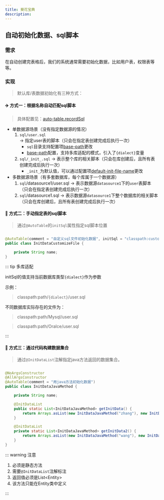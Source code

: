 ```yaml
---
title: 葵花宝典
description:
---
```


## 自动初始化数据、sql脚本

### 需求

在自动创建完表格后，我们的系统通常需要初始化数据，比如用户表，权限表等等。

### 实现

> 默认库/表数据初始化有三种方式：

#### ✈️ 方式一：根据名称自动匹配sql脚本

> 具体配置见：[auto-table.recordSql](/配置.html#init-data)

* 单数据源场景（没有指定数据源的情况）
    1. `sql/user.sql` -> 指定user表的脚本（只会在指定表创建完成后执行一次）
        * `sql`目录支持配置项[base-path](/配置.html#base-path)更改
        * [base-path](/配置.html#base-path)配置，支持多库适配的模式，引入了`{dialect}`变量
    2. `sql/_init_.sql` -> 表示整个库的相关脚本（只会在库创建后，且所有表创建完成后执行一次）
        * `_init_`为默认值，可以通过配置项[default-init-file-name](/配置.html#default-init-file-name)更改
* 多数据源场景（有多套数据库，每个库属于一个数据源）
    1. `sql`/datasource1/user.sql -> 表示数据源`datasource1`下的`user`表脚本（只会在指定表创建完成后执行一次）
    2. `sql`/datasource1.sql -> 表示数据源`datasource1`下整个数据库的相关脚本（只会在库创建后，且所有表创建完成后执行一次）

#### 🚄 方式二：手动指定表的sql脚本

> 通过`@AutoTable`的`initSql`属性指定sql脚本位置

```java

@AutoTable(comment = "自定义sql文件初始化数据", initSql = "classpath:customize_path/InitDataCustomizeFile.sql")
public class InitDataCustomizeFile {

    private String name;
}

```

::: tip 多库适配

initSql的值支持当前数据库类型`{dialect}`作为参数

示例：

> classpath:path/`{dialect}`/user.sql

不同数据库实际存在的文件为：

> classpath:path/Mysql/user.sql

> classpath:path/Oralce/user.sql

:::

#### 🚤 方式三：通过代码构建数据集合

> 通过`@InitDataList`注解指定java方法返回的数据集合。

```java

@NoArgsConstructor
@AllArgsConstructor
@AutoTable(comment = "用java方法初始化数据")
public class InitDataJavaMethod {

    private String name;

    @InitDataList
    public static List<InitDataJavaMethod> getInitData() {
        return Arrays.asList(new InitDataJavaMethod("zhang"), new InitDataJavaMethod("li"));
    }

    @InitDataList
    private static List<InitDataJavaMethod> getInitData2() {
        return Arrays.asList(new InitDataJavaMethod("wang"), new InitDataJavaMethod("liu"));
    }
}
```

::: warning 注意

1. 必须是静态方法
2. 需要`@InitDataList`注解标注
3. 返回值必须是List\<Entity\>
4. 该方法只能在Entity类中定义

:::
